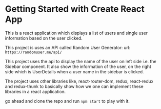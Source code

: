 # Getting Started with Create React App

This is a react application which displays a list of users and single user information based on the 
user clicked.

This project is uses an API called Random User Generator: 
url: `https://randomuser.me/api/`

This project uses the  api to display the name of the user on left side i.e. the Sidebar component.
It also show the information of the user, on the right side which is UserDetails when a user name in the sidebar is clicked.

The project uses other libraries like, react-router-dom, redux, react-redux and redux-thunk to basically show how we one can implement these libraries in a react application.

go ahead and clone the repo and run `npm start` to play with it.
